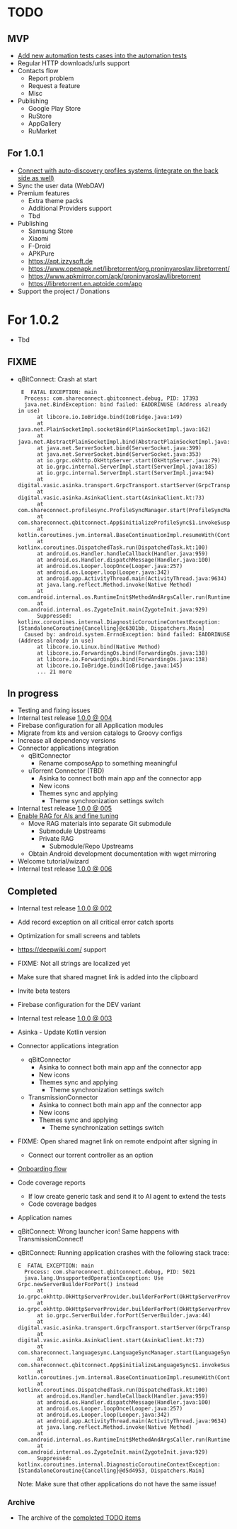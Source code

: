 # TODO

## MVP

- [Add new automation tests cases into the automation tests](./Tasks/003%20New%20automation%20tests%20to%20add/TASK.md)
- Regular HTTP downloads/urls support
- Contacts flow
  - Report problem
  - Request a feature
  - Misc
- Publishing
  - Google Play Store
  - RuStore
  - AppGallery
  - RuMarket

## For 1.0.1

- [Connect with auto-discovery profiles systems (integrate on the back side as well)](./Tasks/004%20Auto-discovery%20profiles%20systems/TASK.md) 
- Sync the user data (WebDAV)
- Premium features
  - Extra theme packs
  - Additional Providers support
  - Tbd
- Publishing
  - Samsung Store
  - Xiaomi
  - F-Droid
  - APKPure
  - https://apt.izzysoft.de
  - https://www.openapk.net/libretorrent/org.proninyaroslav.libretorrent/
  - https://www.apkmirror.com/apk/proninyaroslav/libretorrent
  - https://libretorrent.en.aptoide.com/app
- Support the project / Donations

# For 1.0.2

- Tbd

## FIXME

- qBitConnect: Crash at start
  ```
   E  FATAL EXCEPTION: main
    Process: com.shareconnect.qbitconnect.debug, PID: 17393
    java.net.BindException: bind failed: EADDRINUSE (Address already in use)
        at libcore.io.IoBridge.bind(IoBridge.java:149)
        at java.net.PlainSocketImpl.socketBind(PlainSocketImpl.java:162)
        at java.net.AbstractPlainSocketImpl.bind(AbstractPlainSocketImpl.java:427)
        at java.net.ServerSocket.bind(ServerSocket.java:399)
        at java.net.ServerSocket.bind(ServerSocket.java:353)
        at io.grpc.okhttp.OkHttpServer.start(OkHttpServer.java:79)
        at io.grpc.internal.ServerImpl.start(ServerImpl.java:185)
        at io.grpc.internal.ServerImpl.start(ServerImpl.java:94)
        at digital.vasic.asinka.transport.GrpcTransport.startServer(GrpcTransport.kt:59)
        at digital.vasic.asinka.AsinkaClient.start(AsinkaClient.kt:73)
        at com.shareconnect.profilesync.ProfileSyncManager.start(ProfileSyncManager.kt:51)
        at com.shareconnect.qbitconnect.App$initializeProfileSync$1.invokeSuspend(App.kt:101)
        at kotlin.coroutines.jvm.internal.BaseContinuationImpl.resumeWith(ContinuationImpl.kt:33)
        at kotlinx.coroutines.DispatchedTask.run(DispatchedTask.kt:100)
        at android.os.Handler.handleCallback(Handler.java:959)
        at android.os.Handler.dispatchMessage(Handler.java:100)
        at android.os.Looper.loopOnce(Looper.java:257)
        at android.os.Looper.loop(Looper.java:342)
        at android.app.ActivityThread.main(ActivityThread.java:9634)
        at java.lang.reflect.Method.invoke(Native Method)
        at com.android.internal.os.RuntimeInit$MethodAndArgsCaller.run(RuntimeInit.java:619)
        at com.android.internal.os.ZygoteInit.main(ZygoteInit.java:929)
        Suppressed: kotlinx.coroutines.internal.DiagnosticCoroutineContextException: [StandaloneCoroutine{Cancelling}@c6301bb, Dispatchers.Main]
    Caused by: android.system.ErrnoException: bind failed: EADDRINUSE (Address already in use)
        at libcore.io.Linux.bind(Native Method)
        at libcore.io.ForwardingOs.bind(ForwardingOs.java:138)
        at libcore.io.ForwardingOs.bind(ForwardingOs.java:138)
        at libcore.io.IoBridge.bind(IoBridge.java:145)
        ... 21 more
  ```

## In progress

- Testing and fixing issues
- Internal test release [1.0.0 @ 004](./Changes/1.0.0/004.md)
- Firebase configuration for all Application modules
- Migrate from kts and version catalogs to Groovy configs
- Increase all dependency versions
- Connector applications integration
  - qBitConnector
    - Rename composeApp to something meaningful
  - uTorrent Connector (TBD)
    - Asinka to connect both main app anf the connector app
    - New icons
    - Themes sync and applying
      - Theme synchronization settings switch
- Internal test release [1.0.0 @ 005](./Changes/1.0.0/005.md)
- [Enable RAG for AIs and fine tuning](./Tasks/001%20RAG%20and%20MCP%20integration/TASK.md)
  - Move RAG materials into separate Git submodule
    - Submodule Upstreams
    - Private RAG
      - Submodule/Repo Upstreams
  - Obtain Android development documentation with wget mirroring
- Welcome tutorial/wizard
- Internal test release [1.0.0 @ 006](./Changes/1.0.0/005.md)

## Completed

- Internal test release [1.0.0 @ 002](./Changes/1.0.0/002.md)
- Add record exception on all critical error catch sports
- Optimization for small screens and tablets
- https://deepwiki.com/ support
- FIXME: Not all strings are localized yet
- Make sure that shared magnet link is added into the clipboard
- Invite beta testers
- Firebase configuration for the DEV variant
- Internal test release [1.0.0 @ 003](./Changes/1.0.0/003.md)
- Asinka - Update Kotlin version
- Connector applications integration
  - qBitConnector
    - Asinka to connect both main app anf the connector app
    - New icons
    - Themes sync and applying
      - Theme synchronization settings switch
  - TransmissionConnector
    - Asinka to connect both main app anf the connector app
    - New icons
    - Themes sync and applying
      - Theme synchronization settings switch
- FIXME: Open shared magnet link on remote endpoint after signing in
  - Connect our torrent controller as an option
- [Onboarding flow](./Tasks/002%20Onboarding/TASK.md)
- Code coverage reports
  - If low create generic task and send it to AI agent to extend the tests
  - Code coverage badges
- Application names
- qBitConnect: Wrong launcher icon! Same happens with TransmissionConnect!
- qBitConnect: Running application crashes with the following stack trace:
  ```
  E  FATAL EXCEPTION: main
    Process: com.shareconnect.qbitconnect.debug, PID: 5021
    java.lang.UnsupportedOperationException: Use Grpc.newServerBuilderForPort() instead
        at io.grpc.okhttp.OkHttpServerProvider.builderForPort(OkHttpServerProvider.java:41)
        at io.grpc.okhttp.OkHttpServerProvider.builderForPort(OkHttpServerProvider.java:25)
        at io.grpc.ServerBuilder.forPort(ServerBuilder.java:44)
        at digital.vasic.asinka.transport.GrpcTransport.startServer(GrpcTransport.kt:54)
        at digital.vasic.asinka.AsinkaClient.start(AsinkaClient.kt:73)
        at com.shareconnect.languagesync.LanguageSyncManager.start(LanguageSyncManager.kt:54)
        at com.shareconnect.qbitconnect.App$initializeLanguageSync$1.invokeSuspend(App.kt:172)
        at kotlin.coroutines.jvm.internal.BaseContinuationImpl.resumeWith(ContinuationImpl.kt:33)
        at kotlinx.coroutines.DispatchedTask.run(DispatchedTask.kt:100)
        at android.os.Handler.handleCallback(Handler.java:959)
        at android.os.Handler.dispatchMessage(Handler.java:100)
        at android.os.Looper.loopOnce(Looper.java:257)
        at android.os.Looper.loop(Looper.java:342)
        at android.app.ActivityThread.main(ActivityThread.java:9634)
        at java.lang.reflect.Method.invoke(Native Method)
        at com.android.internal.os.RuntimeInit$MethodAndArgsCaller.run(RuntimeInit.java:619)
        at com.android.internal.os.ZygoteInit.main(ZygoteInit.java:929)
        Suppressed: kotlinx.coroutines.internal.DiagnosticCoroutineContextException: [StandaloneCoroutine{Cancelling}@d5d4953, Dispatchers.Main]
  ```

  Note: Make sure that other applications do not have the same issue!

### Archive

- The archive of the [completed TODO items](./Archive.md)
